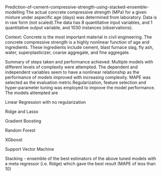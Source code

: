 Prediction-of-cement-compressive-strength-using-stacked-ensemble-modelling
The actual concrete compressive strength (MPa) for a given mixture under aspecific age (days) was determined from laboratory. Data is in raw form (not scaled).The data has 8 quantitative input variables, and 1 quantitative output variable, and 1030 instances (observations).

Context: Concrete is the most important material in civil engineering. The concrete compressive strength is a highly nonlinear function of age and ingredients. These ingredients include cement, blast furnace slag, fly ash, water, superplasticizer, coarse aggregate, and fine aggregate.

Summary of steps taken and performance achieved: Multiple models with different levels of complexity were attempted. The dependent and independent variables seem to have a nonlinear relationship as the performance of models improved with increasing complexity. MAPE was selected as the evaluation metric.Regularization, feature selection and hyper-parameter tuning was employed to improve the model performance. The models attempted are

Linear Regression with no regularization

Ridge and Lasso

Gradient Boosting

Random Forest

XGboost

Support Vector Machine

Stacking - ensemble of the best estimators of the above tuned models with a meta regressor (i.e. Ridge) which gave the best result (MAPE of less than 10)
